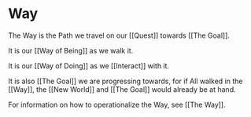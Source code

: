 # Way

The Way is the Path we travel on our [[Quest]] towards [[The Goal]]. 

It is our [[Way of Being]] as we walk it. 

It is our [[Way of Doing]] as we [[Interact]] with it. 

It is also [[The Goal]] we are progressing towards, for if All walked in the [[Way]], the [[New World]] and [[The Goal]] would already be at hand. 

For information on how to operationalize the Way, see [[The Way]]. 

